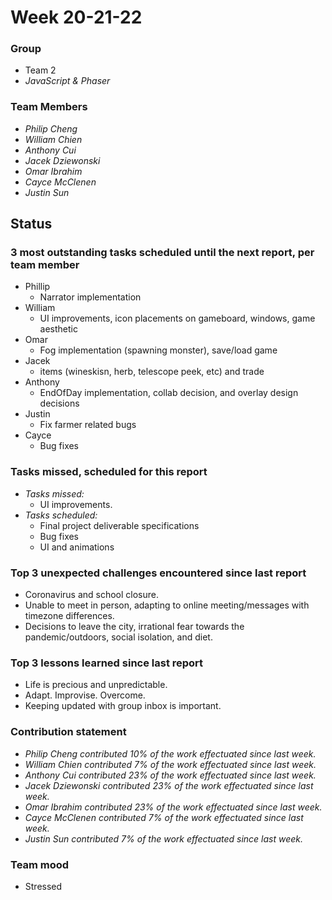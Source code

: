 # Week 20-21-22

### Group

 * Team 2
 * *JavaScript & Phaser*

### Team Members

 * *Philip Cheng*
 * *William Chien*
 * *Anthony Cui*
 * *Jacek Dziewonski*
 * *Omar Ibrahim*
 * *Cayce McClenen*
 * *Justin Sun*

## Status

### 3 most outstanding tasks scheduled until the next report, per team member

 * Phillip
    * Narrator implementation
 * William
    * UI improvements, icon placements on gameboard, windows, game aesthetic
 * Omar
    * Fog implementation (spawning monster), save/load game 
 * Jacek
    * items (wineskisn, herb, telescope peek, etc) and trade
 * Anthony
    * EndOfDay implementation, collab decision, and overlay design decisions
 * Justin
    * Fix farmer related bugs
 * Cayce
    * Bug fixes 

### Tasks missed, scheduled for this report

 * *Tasks missed:*
   * UI improvements.
 * *Tasks scheduled:*
   * Final project deliverable specifications
   * Bug fixes
   * UI and animations

### Top 3 unexpected challenges encountered since last report

 * Coronavirus and school closure.
 * Unable to meet in person, adapting to online meeting/messages with timezone differences.
 * Decisions to leave the city, irrational fear towards the pandemic/outdoors, social isolation, and diet.


### Top 3 lessons learned since last report

 * Life is precious and unpredictable.
 * Adapt. Improvise. Overcome.
 * Keeping updated with group inbox is important.

### Contribution statement

 * *Philip Cheng contributed 10% of the work effectuated since last week.*
 * *William Chien contributed 7% of the work effectuated since last week.*
 * *Anthony Cui contributed 23% of the work effectuated since last week.*
 * *Jacek Dziewonski contributed 23% of the work effectuated since last week.*
 * *Omar Ibrahim contributed 23% of the work effectuated since last week.*
 * *Cayce McClenen contributed 7% of the work effectuated since last week.*
 * *Justin Sun contributed 7% of the work effectuated since last week.*

### Team mood

 * Stressed
